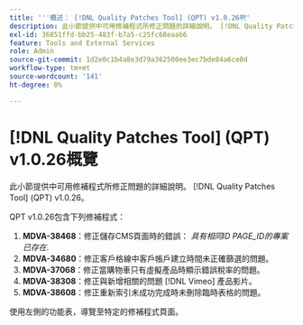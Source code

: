 ```yaml
---
title: '''概述： [!DNL Quality Patches Tool] (QPT) v1.0.26呎'
description: 此小節提供中可用修補程式所修正問題的詳細說明。 [!DNL Quality Patches Tool] (QPT) v1.0.26。
exl-id: 36851ffd-bb25-483f-b7a5-c25fc68eaab6
feature: Tools and External Services
role: Admin
source-git-commit: 1d2e0c1b4a8e3d79a362500ee3ec7bde84a6ce0d
workflow-type: tm+mt
source-wordcount: '141'
ht-degree: 0%

---
```


# [!DNL Quality Patches Tool] (QPT) v1.0.26概覽

此小節提供中可用修補程式所修正問題的詳細說明。 [!DNL Quality Patches Tool] (QPT) v1.0.26。

QPT v1.0.26包含下列修補程式：

1. **MDVA-38468**：修正儲存CMS頁面時的錯誤： *具有相同ID PAGE_ID的專案已存在*.
1. **MDVA-34680**：修正客戶格線中客戶帳戶建立時間未正確篩選的問題。
1. **MDVA-37068**：修正當購物車只有虛擬產品時顯示錯誤稅率的問題。
1. **MDVA-38308**：修正與新增相關的問題 [!DNL Vimeo] 產品影片。
1. **MDVA-38608**：修正重新索引未成功完成時未刪除臨時表格的問題。

使用左側的功能表，導覽至特定的修補程式頁面。
